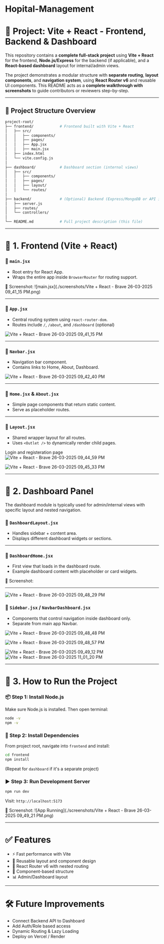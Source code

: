 # Hopital-Management




# 📘 Project: Vite + React - Frontend, Backend & Dashboard

This repository contains a **complete full-stack project** using **Vite + React** for the frontend, **Node.js/Express** for the backend (if applicable), and a **React-based dashboard** layout for internal/admin views.

The project demonstrates a modular structure with **separate routing**, **layout components**, and **navigation system**, using **React Router v6** and reusable UI components. This README acts as a **complete walkthrough with screenshots** to guide contributors or reviewers step-by-step.

---

## 📂 Project Structure Overview

```bash
project-root/
├── frontend/            # Frontend built with Vite + React
│   ├── src/
│   │   ├── components/
│   │   ├── pages/
│   │   ├── App.jsx
│   │   ├── main.jsx
│   ├── index.html
│   └── vite.config.js
│
├── dashboard/           # Dashboard section (internal views)
│   ├── src/
│   │   ├── components/
│   │   ├── pages/
│   │   ├── layout/
│   │   └── routes/
│
├── backend/             # (Optional) Backend (Express/MongoDB or API integrations)
│   ├── server.js
│   ├── routes/
│   └── controllers/
│
└── README.md            # Full project description (this file)
```

---

# 🚀 1. Frontend (Vite + React)

### 🔹 `main.jsx`
- Root entry for React App.
- Wraps the entire app inside `BrowserRouter` for routing support.

📸 Screenshot:
![main.jsx](./screenshots/Vite + React - Brave 26-03-2025 09_41_15 PM.png)

---

### 🔹 `App.jsx`
- Central routing system using `react-router-dom`.
- Routes include `/`, `/about`, and `/dashboard` (optional)

![Vite + React - Brave 26-03-2025 09_41_15 PM](https://github.com/user-attachments/assets/f63f9e14-8aaa-42a0-99d3-8c757c7e84fa)


---

### 🔹 `Navbar.jsx`
- Navigation bar component.
- Contains links to Home, About, Dashboard.


![Vite + React - Brave 26-03-2025 09_42_40 PM](https://github.com/user-attachments/assets/b304a2a7-604f-45d3-ac2d-2250a82cbb1d)

---

### 🔹 `Home.jsx` & `About.jsx`
- Simple page components that return static content.
- Serve as placeholder routes.


---

### 🔹 `Layout.jsx`
- Shared wrapper layout for all routes.
- Uses `<Outlet />` to dynamically render child pages.

Login and registeration page 
![Vite + React - Brave 26-03-2025 09_44_59 PM](https://github.com/user-attachments/assets/4bbba4b9-5315-4e42-baf3-f7955082a69e)

![Vite + React - Brave 26-03-2025 09_45_33 PM](https://github.com/user-attachments/assets/7d93ea86-d3b7-43fc-8d91-12d0a9549152)

---

# 🧭 2. Dashboard Panel

The dashboard module is typically used for admin/internal views with specific layout and nested navigation.

### 🔹 `DashboardLayout.jsx`
- Handles sidebar + content area.
- Displays different dashboard widgets or sections.

---

### 🔹 `DashboardHome.jsx`
- First view that loads in the dashboard route.
- Example dashboard content with placeholder or card widgets.

📸 Screenshot:


---
![Vite + React - Brave 26-03-2025 09_48_29 PM](https://github.com/user-attachments/assets/5f9e6226-fbe3-4aed-a2ff-8b7ef50c5ff8)

### 🔹 `Sidebar.jsx` / `NavbarDashboard.jsx`
- Components that control navigation inside dashboard only.
- Separate from main app Navbar.

![Vite + React - Brave 26-03-2025 09_48_48 PM](https://github.com/user-attachments/assets/9a41fc0c-de2d-48ee-af81-8c62d1c8b906)

![Vite + React - Brave 26-03-2025 09_48_57 PM](https://github.com/user-attachments/assets/aa70d8d6-8831-41f2-bf1f-6921806b32a4)

![Vite + React - Brave 26-03-2025 09_49_12 PM](https://github.com/user-attachments/assets/95d54460-3b8d-47db-8263-ea65a9353843)
![Vite + React - Brave 26-03-2025 11_01_20 PM](https://github.com/user-attachments/assets/2aff6add-af74-4041-9d04-7940cfae0f37)



---

# 🔧 3. How to Run the Project

### 📦 Step 1: Install Node.js

Make sure Node.js is installed. Then open terminal:

```bash
node -v
npm -v
```

### 🚀 Step 2: Install Dependencies

From project root, navigate into `frontend` and install:

```bash
cd frontend
npm install
```

(Repeat for `dashboard` if it's a separate project)

### ▶️ Step 3: Run Development Server

```bash
npm run dev
```
Visit: `http://localhost:5173`

📸 Screenshot:
![App Running](./screenshots/Vite + React - Brave 26-03-2025 09_49_21 PM.png)

---

# ✅ Features

- ⚡ Fast performance with Vite
- 🔁 Reusable layout and component design
- 🧭 React Router v6 with nested routing
- 🎨 Component-based structure
- 📊 Admin/Dashboard layout

---

# 🛠 Future Improvements

- Connect Backend API to Dashboard
- Add Auth/Role based access
- Dynamic Routing & Lazy Loading
- Deploy on Vercel / Render




